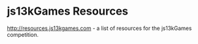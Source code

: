 # js13kGames Resources

http://resources.js13kgames.com - a list of resources for the js13kGames competition.